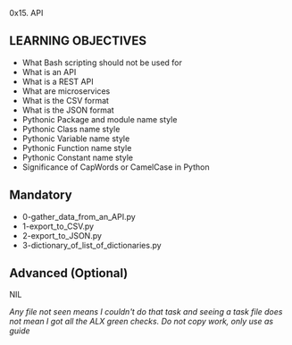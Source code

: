 0x15. API

## LEARNING OBJECTIVES
- What Bash scripting should not be used for
- What is an API
- What is a REST API
- What are microservices
- What is the CSV format
- What is the JSON format
- Pythonic Package and module name style
- Pythonic Class name style
- Pythonic Variable name style
- Pythonic Function name style
- Pythonic Constant name style
- Significance of CapWords or CamelCase in Python

## Mandatory
- 0-gather_data_from_an_API.py
- 1-export_to_CSV.py
- 2-export_to_JSON.py
- 3-dictionary_of_list_of_dictionaries.py

## Advanced (Optional)
NIL

*Any file not seen means I couldn't do that task and seeing a task file does not mean I got all the ALX green checks. Do not copy work, only use as guide*


